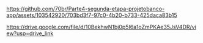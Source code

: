 https://github.com/70br/Parte4-segunda-etapa-projetobanco-app/assets/103542920/703bd3f7-97c0-4b20-b733-425daca83b15


https://drive.google.com/file/d/10BekhwN1bj0p5I6a1oZmPKAe35JsV4DR/view?usp=drive_link









